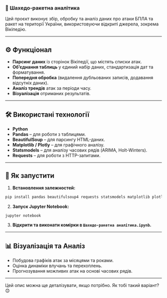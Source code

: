 ### 📌 **Шахедо-ракетна аналітика**  

Цей проєкт виконує збір, обробку та аналіз даних про атаки БПЛА та ракет на території України, використовуючи відкриті джерела, зокрема Вікіпедію.  

---

## ⚙️ **Функціонал**  
- **Парсинг даних** із сторінок Вікіпедії, що містять списки атак.  
- **Об’єднання таблиць** у єдиний набір даних, стандартизація дат та форматування.  
- **Попередня обробка** (видалення дубльованих записів, додавання відсутніх даних).  
- **Аналіз трендів** атак за періоди часу.  
- **Візуалізація** отриманих результатів.  

---

## 🛠 **Використані технології**  
- **Python**  
- **Pandas** – для роботи з таблицями.  
- **BeautifulSoup** – для парсингу HTML-даних.  
- **Matplotlib / Plotly** – для графічного аналізу.  
- **Statsmodels** – для аналізу часових рядів (ARIMA, Holt-Winters).  
- **Requests** – для роботи з HTTP-запитами.  

---

## 🚀 **Як запустити**  
1. **Встановлення залежностей:**  
```sh
pip install pandas beautifulsoup4 requests statsmodels matplotlib plotly
```
2. **Запуск Jupyter Notebook:**  
```sh
jupyter notebook
```
3. **Відкрити та виконати комірки в `Шахедо-ракетна аналітика.ipynb`.**  

---

## 📊 **Візуалізація та Аналіз**  
- Побудова графіків атак за місяцями та роками.  
- Оцінка динаміки влучань та перехоплень.  
- Прогнозування можливих атак на основі часових рядів.  

---

Цей опис можна ще деталізувати, якщо потрібно. Як тобі такий варіант? 😊
